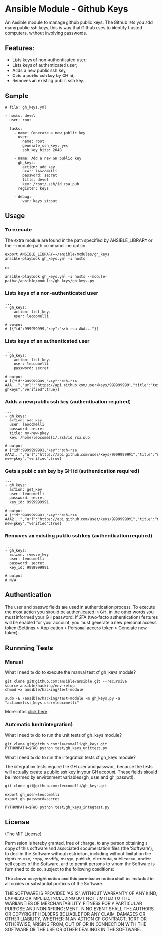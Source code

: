 # Ansible Module - Github Keys

An Ansible module to manage github public keys. The Github lets you add many public ssh keys, this is way that Github uses to identify trusted computers, without involving passwords.

## Features:

* Lists keys of non-authenticated user;
* Lists keys of authenticated user;
* Adds a new public ssh key;
* Gets a public ssh key by GH id;
* Removes an existing public ssh key.


## Sample

	# file: gh_keys.yml

	- hosts: devel
  	  user: root

      tasks:
        - name: Generate a new public key
          user:
            name: root
            generate_ssh_key: yes
            ssh_key_bits: 2048

        - name: Add a new GH public key
          gh_keys:
            action: add_key
            user: leocomelli
            password: secret
            title: devel
            key: /root/.ssh/id_rsa.pub
          register: keys

        - debug:
            var: keys.stdout

## Usage

### To execute

The extra module are found in the path specified by ANSIBLE_LIBRARY or the --module-path command line option.

	export ANSIBLE_LIBRARY=~/ansible/modules/gh_keys
	ansible-playbook gh_keys.yml -i hosts

or

	ansible-playbook gh_keys.yml -i hosts --module-path=~/ansible/modules/gh_keys/gh_keys.py


### Lists keys of a non-authenticated user

	...
	- gh_keys:
	    action: list_keys
	    user: leocomelli

    # output
    # [{"id":999999999,"key":"ssh-rsa AAA..."}]

### Lists keys of an authenticated user

	...
	- gh_keys:
	    action: list_keys
	    user: leocomelli
	    password: secret

	# output
	# [{"id":999999999,"key":"ssh-rsa AAA...","url":"https://api.github.com/user/keys/999999999","title":"test-ghkeys","verified":true}]

### Adds a new public ssh key (authentication required)

	...
	- gh_keys:
	  action: add_key
	  user: leocomelli
	  password: secret
	  title: my-new-pkey
	  key: /home/leocomelli/.ssh/id_rsa.pub

	# output
	# {"id":9999999991,"key":"ssh-rsa AAA2...","url":"https://api.github.com/user/keys/9999999991","title":"my-new-pkey","verified":true}

### Gets a public ssh key by GH id (authentication required)

	...
	- gh_keys:
	  action: get_key
	  user: leocomelli
	  password: secret
	  key_id: 9999999991

	# output
	# {"id":9999999991,"key":"ssh-rsa AAA2...","url":"https://api.github.com/user/keys/9999999991","title":"my-new-pkey","verified":true}

### Removes an existing public ssh key (authentication required)

	...
	- gh_keys:
	  action: remove_key
	  user: leocomelli
	  password: secret
	  key_id: 9999999991

	# output
	# N/A

## Authentication

The user and passwd fields are used in authentication process. To execute the most action you should be authenticated in GH, in the other words you must informed your GH password. If 2FA (two-facto authentication) features will be enabled for your account, you must generate a new personal access token (Settings > Application > Personal access token > Generate new token).

## Runnning Tests

### Manual

What I need to do to execute the manual test of gh_keys module?

	git clone git@github.com:ansible/ansible.git --recursive
	source ansible/hacking/env-setup
	chmod +x ansible/hacking/test-module

	sudo -E /ansible/hacking/test-module -m gh_keys.py -a "action=list_keys user=leocomelli"

More infos [click here](http://docs.ansible.com/developing_modules.html)

### Automatic (unit/integration)

What I need to do to run the unit tests of gh_keys module?

	git clone git@github.com:leocomelli/gh_keys.git
	PYTHONPATH=$PWD python test/gh_keys_unittest.py

What I need to do to run the integration tests of gh_keys module?

The integration tests require the GH user and passwod, because the tests will actually create a public ssh key in your GH account. These fields should be informed by environment variables (gh_user and gh_passwd).

	git clone git@github.com:leocomelli/gh_keys.git

	export gh_user=leocomelli
	export gh_password=secret

	PYTHONPATH=$PWD python test/gh_keys_integtest.py

## License

(The MIT License)

Permission is hereby granted, free of charge, to any person obtaining a copy of this software and associated documentation files (the 'Software'), to deal in the Software without restriction, including without limitation the rights to use, copy, modify, merge, publish, distribute, sublicense, and/or sell copies of the Software, and to permit persons to whom the Software is furnished to do so, subject to the following conditions:

The above copyright notice and this permission notice shall be included in all copies or substantial portions of the Software.

THE SOFTWARE IS PROVIDED 'AS IS', WITHOUT WARRANTY OF ANY KIND, EXPRESS OR IMPLIED, INCLUDING BUT NOT LIMITED TO THE WARRANTIES OF MERCHANTABILITY, FITNESS FOR A PARTICULAR PURPOSE AND NONINFRINGEMENT. IN NO EVENT SHALL THE AUTHORS OR COPYRIGHT HOLDERS BE LIABLE FOR ANY CLAIM, DAMAGES OR OTHER LIABILITY, WHETHER IN AN ACTION OF CONTRACT, TORT OR OTHERWISE, ARISING FROM, OUT OF OR IN CONNECTION WITH THE SOFTWARE OR THE USE OR OTHER DEALINGS IN THE SOFTWARE.
